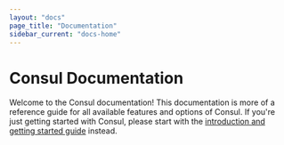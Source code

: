 ```yaml
---
layout: "docs"
page_title: "Documentation"
sidebar_current: "docs-home"
---
```


# Consul Documentation

Welcome to the Consul documentation! This documentation is more of a reference
guide for all available features and options of Consul. If you're just getting
started with Consul, please start with the
[introduction and getting started guide](/intro/index.html) instead.
